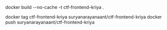 docker build --no-cache -t ctf-frontend-kriya .

docker tag ctf-frontend-kriya suryanarayanaant/ctf-frontend-kriya
docker push suryanarayanaant/ctf-frontend-kriya